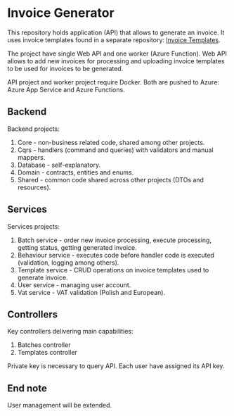 # Invoice Generator

This repository holds application (API) that allows to generate an invoice. It uses invoice templates found in a separate repository: [Invoice Templates](https://github.com/TomaszKandula/InvoiceTemplates).

The project have single Web API and one worker (Azure Function). Web API allows to add new invoices for processing and uploading invoice templates to be used for invoices to be generated.

API project and worker project require Docker. Both are pushed to Azure: Azure App Service and Azure Functions.

## Backend

Backend projects:
1. Core - non-business related code, shared among other projects.
2. Cqrs - handlers (command and queries) with validators and manual mappers.
3. Database - self-explanatory.
4. Domain - contracts, entities and enums.
5. Shared - common code shared across other projects (DTOs and resources).

## Services

Services projects:
1. Batch service - order new invoice processing, execute processing, getting status, getting generated invoice.
2. Behaviour service - executes code before handler code is executed (validation, logging among others).
3. Template service - CRUD operations on invoice templates used to generate invoice.
4. User service - managing user account.
5. Vat service - VAT validation (Polish and European).

## Controllers

Key controllers delivering main capabilities:

1. Batches controller
2. Templates controller

Private key is necessary to query API. Each user have assigned its API key.

## End note

User management will be extended. 
